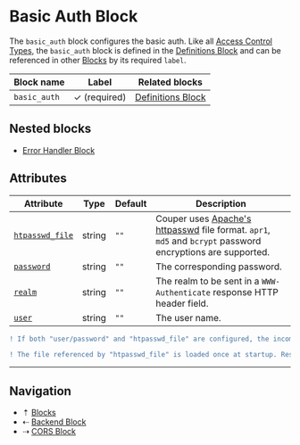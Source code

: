 # Basic Auth Block

The `basic_auth` block configures the basic auth. Like all
[Access Control Types](../access-control.md#access-control-types), the `basic_auth`
block is defined in the [Definitions Block](definitions.md) and can be referenced
in other [Blocks](../blocks.md) by its required `label`.

| Block name   | Label               | Related blocks                      |
| ------------ | ------------------- | ----------------------------------- |
| `basic_auth` | &#10003; (required) | [Definitions Block](definitions.md) |

## Nested blocks

* [Error Handler Block](error-handler.md)

## Attributes

| Attribute                           | Type   | Default   | Description |
| ----------------------------------- | ------ | --------- | ----------- |
| [`htpasswd_file`](../attributes.md) | string | `""`      | Couper uses [Apache's httpasswd](https://httpd.apache.org/docs/current/programs/htpasswd.html) file format. `apr1`, `md5` and `bcrypt` password encryptions are supported. |
| [`password`](../attributes.md)      | string | `""`      | The corresponding password. |
| [`realm`](../attributes.md)         | string | `""`      | The realm to be sent in a `WWW-Authenticate` response HTTP header field. |
| [`user`](../attributes.md)          | string | `""`      | The user name. |

```diff
! If both "user/password" and "htpasswd_file" are configured, the incoming credentials from the "Authorization" request HTTP header field are checked against "user/password" if the user matches, and against the data in the file referenced by "htpasswd_file" otherwise.
```

```diff
! The file referenced by "htpasswd_file" is loaded once at startup. Restart Couper after You have changed it.
```

-----

## Navigation

* &#8673; [Blocks](../blocks.md)
* &#8672; [Backend Block](backend.md)
* &#8674; [CORS Block](cors.md)
